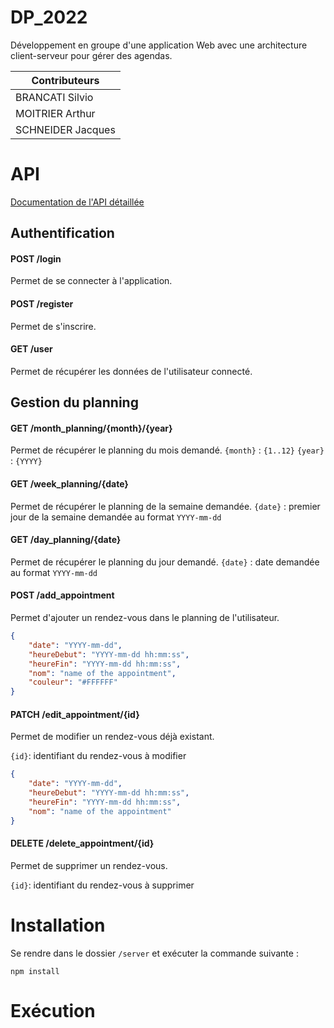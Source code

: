 
# DP_2022
Développement en groupe d'une application Web avec une architecture client-serveur pour gérer des agendas.

|Contributeurs    |
|-----------------|
|BRANCATI Silvio  |
|MOITRIER Arthur  |
|SCHNEIDER Jacques|


# API
[Documentation de l'API détaillée](https://documenter.getpostman.com/view/20058446/2s847PKVEZ#bbd3e5bc-1ff2-4215-a16a-99a22a33b8f3)

## Authentification

#### POST /login
Permet de se connecter à l'application.
#### POST /register
Permet de s'inscrire.
#### GET /user
Permet de récupérer les données de l'utilisateur connecté.

## Gestion du planning
#### GET /month_planning/{month}/{year}
Permet de récupérer le planning du mois demandé.
`{month}` : `{1..12}`
`{year}` : `{YYYY}`
#### GET /week_planning/{date}
Permet de récupérer le planning de la semaine demandée.
`{date}` : premier jour de la semaine demandée au format `YYYY-mm-dd`
#### GET /day_planning/{date}
Permet de récupérer le planning du jour demandé.
`{date}` : date demandée au format `YYYY-mm-dd`
#### POST /add_appointment
Permet d'ajouter un rendez-vous dans le planning de l'utilisateur.
```json
{
    "date": "YYYY-mm-dd",
    "heureDebut": "YYYY-mm-dd hh:mm:ss",
    "heureFin": "YYYY-mm-dd hh:mm:ss",
    "nom": "name of the appointment",
    "couleur": "#FFFFFF"
}
```
#### PATCH /edit_appointment/{id}
Permet de modifier un rendez-vous déjà existant.

`{id}`: identifiant du rendez-vous à modifier
```json
{
    "date": "YYYY-mm-dd",
    "heureDebut": "YYYY-mm-dd hh:mm:ss",
    "heureFin": "YYYY-mm-dd hh:mm:ss",
    "nom": "name of the appointment"
}
```  
#### DELETE /delete_appointment/{id}
Permet de supprimer un rendez-vous.

`{id}`: identifiant du rendez-vous à supprimer
# Installation

Se rendre dans le dossier ``/server`` et exécuter la commande suivante :
```nodejs  
npm install  
```

# Exécution